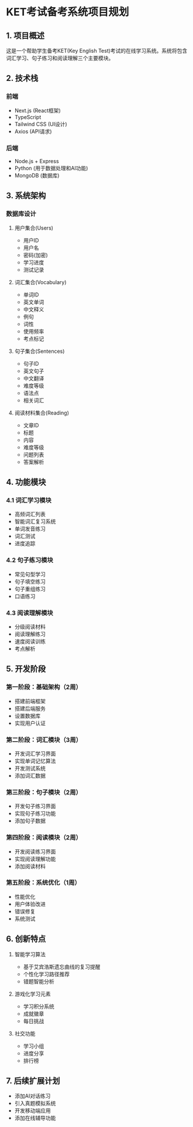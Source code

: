 # KET考试备考系统项目规划

## 1. 项目概述
这是一个帮助学生备考KET(Key English Test)考试的在线学习系统。系统将包含词汇学习、句子练习和阅读理解三个主要模块。

## 2. 技术栈
### 前端
- Next.js (React框架)
- TypeScript
- Tailwind CSS (UI设计)
- Axios (API请求)

### 后端
- Node.js + Express
- Python (用于数据处理和AI功能)
- MongoDB (数据库)

## 3. 系统架构
### 数据库设计
1. 用户集合(Users)
   - 用户ID
   - 用户名
   - 密码(加密)
   - 学习进度
   - 测试记录

2. 词汇集合(Vocabulary)
   - 单词ID
   - 英文单词
   - 中文释义
   - 例句
   - 词性
   - 使用频率
   - 考点标记

3. 句子集合(Sentences)
   - 句子ID
   - 英文句子
   - 中文翻译
   - 难度等级
   - 语法点
   - 相关词汇

4. 阅读材料集合(Reading)
   - 文章ID
   - 标题
   - 内容
   - 难度等级
   - 问题列表
   - 答案解析

## 4. 功能模块
### 4.1 词汇学习模块
- 高频词汇列表
- 智能词汇复习系统
- 单词发音练习
- 词汇测试
- 进度追踪

### 4.2 句子练习模块
- 常见句型学习
- 句子填空练习
- 句子重组练习
- 口语练习

### 4.3 阅读理解模块
- 分级阅读材料
- 阅读理解练习
- 速度阅读训练
- 考点解析

## 5. 开发阶段
### 第一阶段：基础架构（2周）
- 搭建前端框架
- 搭建后端服务
- 设置数据库
- 实现用户认证

### 第二阶段：词汇模块（3周）
- 开发词汇学习界面
- 实现单词记忆算法
- 开发测试系统
- 添加词汇数据

### 第三阶段：句子模块（2周）
- 开发句子练习界面
- 实现句子练习功能
- 添加句子数据

### 第四阶段：阅读模块（2周）
- 开发阅读练习界面
- 实现阅读理解功能
- 添加阅读材料

### 第五阶段：系统优化（1周）
- 性能优化
- 用户体验改进
- 错误修复
- 系统测试

## 6. 创新特点
1. 智能学习算法
   - 基于艾宾浩斯遗忘曲线的复习提醒
   - 个性化学习路径推荐
   - 错题智能分析

2. 游戏化学习元素
   - 学习积分系统
   - 成就徽章
   - 每日挑战

3. 社交功能
   - 学习小组
   - 进度分享
   - 排行榜

## 7. 后续扩展计划
- 添加AI对话练习
- 引入真题模拟系统
- 开发移动端应用
- 添加在线辅导功能 